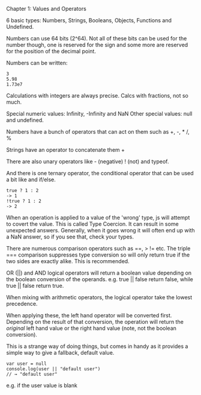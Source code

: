 Chapter 1: Values and Operators

6 basic types: Numbers, Strings, Booleans, Objects, Functions and Undefined.

Numbers can use 64 bits (2^64). Not all of these bits can be used for the number though, one is reserved for the sign and some more are reserved for the position of the decimal point. 

Numbers can be written:
	
	3
	5.98
	1.73e7
	
Calculations with integers are always precise. Calcs with fractions, not so much.

Special numeric values: Infinity, -Infinity and NaN
Other special values: null and undefined.

Numbers have a bunch of operators that can act on them such as +, -, * /, %

Strings have an operator to concatenate them +

There are also unary operators like - (negative) ! (not) and typeof.

And there is one ternary operator, the conditional operator that can be used a bit like and if/else.

	true ? 1 : 2
	-> 1
	!true ? 1 : 2
	-> 2
	
When an operation is applied to a value of the 'wrong' type, js will attempt to covert the value. This is called Type Coercion. It can result in some unexpected answers. Generally, when it goes wrong it will often end up with a NaN answer, so if you see that, check your types.

There are numerous comparison operators such as ==, > != etc. The triple === comparison suppresses type conversion so will only return true if the two sides are exactly alike. This is recommended.

OR (||) and AND logical operators will return a boolean value depending on the boolean conversion of the operands. e.g. true || false return false, while true || false return true.

When mixing with arithmetic operators, the logical operator take the lowest precedence.

When applying these, the left hand operator will be converted first. Depending on the result of that conversion, the operation will return the _original_ left hand value or the right hand value (note, not the boolean conversion).

This is a strange way of doing things, but comes in handy as it provides a simple way to give a fallback, default value.

	var user = null
	console.log(user || "default user")
	// → "default user"

e.g. if the user value is blank

